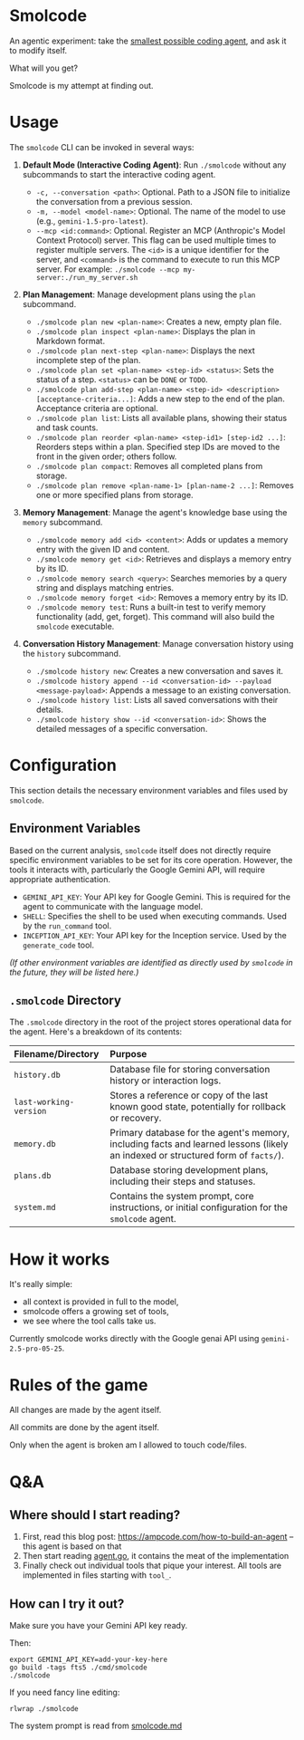 # Smolcode

An agentic experiment: take the [smallest possible coding agent](https://ampcode.com/how-to-build-an-agent), and ask it to modify itself.

What will you get?

Smolcode is my attempt at finding out.

# Usage

The `smolcode` CLI can be invoked in several ways:

1.  **Default Mode (Interactive Coding Agent)**:
    Run `./smolcode` without any subcommands to start the interactive coding agent.
    *   `-c, --conversation <path>`: Optional. Path to a JSON file to initialize the conversation from a previous session.
    *   `-m, --model <model-name>`: Optional. The name of the model to use (e.g., `gemini-1.5-pro-latest`).
    *   `--mcp <id:command>`: Optional. Register an MCP (Anthropic's Model Context Protocol) server. This flag can be used multiple times to register multiple servers. The `<id>` is a unique identifier for the server, and `<command>` is the command to execute to run this MCP server. For example: `./smolcode --mcp my-server:./run_my_server.sh`

2.  **Plan Management**:
    Manage development plans using the `plan` subcommand.
    *   `./smolcode plan new <plan-name>`: Creates a new, empty plan file.
    *   `./smolcode plan inspect <plan-name>`: Displays the plan in Markdown format.
    *   `./smolcode plan next-step <plan-name>`: Displays the next incomplete step of the plan.
    *   `./smolcode plan set <plan-name> <step-id> <status>`: Sets the status of a step. `<status>` can be `DONE` or `TODO`.
    *   `./smolcode plan add-step <plan-name> <step-id> <description> [acceptance-criteria...]`: Adds a new step to the end of the plan. Acceptance criteria are optional.
    *   `./smolcode plan list`: Lists all available plans, showing their status and task counts.
    *   `./smolcode plan reorder <plan-name> <step-id1> [step-id2 ...]`: Reorders steps within a plan. Specified step IDs are moved to the front in the given order; others follow.
    *   `./smolcode plan compact`: Removes all completed plans from storage.
    *   `./smolcode plan remove <plan-name-1> [plan-name-2 ...]`: Removes one or more specified plans from storage.

3.  **Memory Management**:
    Manage the agent's knowledge base using the `memory` subcommand.
    *   `./smolcode memory add <id> <content>`: Adds or updates a memory entry with the given ID and content.
    *   `./smolcode memory get <id>`: Retrieves and displays a memory entry by its ID.
    *   `./smolcode memory search <query>`: Searches memories by a query string and displays matching entries.
    *   `./smolcode memory forget <id>`: Removes a memory entry by its ID.
    *   `./smolcode memory test`: Runs a built-in test to verify memory functionality (add, get, forget). This command will also build the `smolcode` executable.

4.  **Conversation History Management**:
    Manage conversation history using the `history` subcommand.
    *   `./smolcode history new`: Creates a new conversation and saves it.
    *   `./smolcode history append --id <conversation-id> --payload <message-payload>`: Appends a message to an existing conversation.
    *   `./smolcode history list`: Lists all saved conversations with their details.
    *   `./smolcode history show --id <conversation-id>`: Shows the detailed messages of a specific conversation.

# Configuration

This section details the necessary environment variables and files used by `smolcode`.

## Environment Variables

Based on the current analysis, `smolcode` itself does not directly require specific environment variables to be set for its core operation. However, the tools it interacts with, particularly the Google Gemini API, will require appropriate authentication.

*   `GEMINI_API_KEY`: Your API key for Google Gemini. This is required for the agent to communicate with the language model.
*   `SHELL`: Specifies the shell to be used when executing commands. Used by the `run_command` tool.
*   `INCEPTION_API_KEY`: Your API key for the Inception service. Used by the `generate_code` tool.

_(If other environment variables are identified as directly used by `smolcode` in the future, they will be listed here.)_

## `.smolcode` Directory

The `.smolcode` directory in the root of the project stores operational data for the agent. Here's a breakdown of its contents:

| Filename/Directory      | Purpose                                                                                                                               |
| :---------------------- | :------------------------------------------------------------------------------------------------------------------------------------ |
| `history.db`            | Database file for storing conversation history or interaction logs.                                                                   |
| `last-working-version`  | Stores a reference or copy of the last known good state, potentially for rollback or recovery.                                        |
| `memory.db`             | Primary database for the agent's memory, including facts and learned lessons (likely an indexed or structured form of `facts/`).      |
| `plans.db`              | Database storing development plans, including their steps and statuses.                                                                 |
| `system.md`             | Contains the system prompt, core instructions, or initial configuration for the `smolcode` agent.                                     |

# How it works

It's really simple:

- all context is provided in full to the model,
- smolcode offers a growing set of tools,
- we see where the tool calls take us.

Currently smolcode works directly with the Google genai API using `gemini-2.5-pro-05-25`.

# Rules of the game

All changes are made by the agent itself.

All commits are done by the agent itself.

Only when the agent is broken am I allowed to touch code/files.

# Q&A

## Where should I start reading?

1. First, read this blog post: <https://ampcode.com/how-to-build-an-agent> – this agent is based on that
2. Then start reading [agent.go](./agent.go), it contains the meat of the implementation
3. Finally check out individual tools that pique your interest. All tools are implemented in files starting with `tool_`.

## How can I try it out?

Make sure you have your Gemini API key ready.

Then:

```
export GEMINI_API_KEY=add-your-key-here
go build -tags fts5 ./cmd/smolcode
./smolcode
```

If you need fancy line editing:

```
rlwrap ./smolcode
```

The system prompt is read from [smolcode.md](./smolcode.md)
